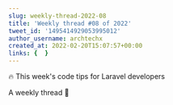 ```yaml
---
slug: weekly-thread-2022-08
title: 'Weekly thread #08 of 2022'
tweet_id: '1495414929053995012'
author_username: archtechx
created_at: 2022-02-20T15:07:57+00:00
links: {  }
---
```

🔥 This week's code tips for Laravel developers

A weekly thread 🧵